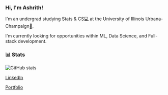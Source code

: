 ### Hi, I'm Ashrith!

I'm an undergrad studying Stats & CS[💻](https://siebelschool.illinois.edu/news/why-you-want-cs-math-and-stats-degree) at the University of Illinois Urbana-Champaign[🌽](https://en.wikipedia.org/wiki/University_of_Illinois_Urbana-Champaign).

I'm currently looking for opportunities within ML, Data Science, and Full-stack development.

### 📊 Stats

![GitHub stats](https://github-readme-stats.vercel.app/api?username=ashrithanumala-K1&show_icons=true&theme=gruvbox)

[LinkedIn](https://www.linkedin.com/in/ashrithanumala/)


[Portfolio](https://ashrithanumala.github.io/)
